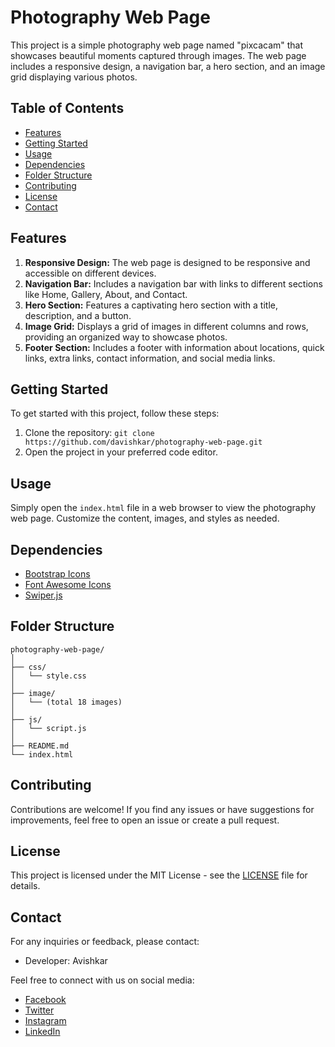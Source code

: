 # Photography Web Page

This project is a simple photography web page named "pixcacam" that showcases beautiful moments captured through images. The web page includes a responsive design, a navigation bar, a hero section, and an image grid displaying various photos.

## Table of Contents

- [Features](#features)
- [Getting Started](#getting-started)
- [Usage](#usage)
- [Dependencies](#dependencies)
- [Folder Structure](#folder-structure)
- [Contributing](#contributing)
- [License](#license)
- [Contact](#contact)

## Features

1. **Responsive Design:** The web page is designed to be responsive and accessible on different devices.
2. **Navigation Bar:** Includes a navigation bar with links to different sections like Home, Gallery, About, and Contact.
3. **Hero Section:** Features a captivating hero section with a title, description, and a button.
4. **Image Grid:** Displays a grid of images in different columns and rows, providing an organized way to showcase photos.
5. **Footer Section:** Includes a footer with information about locations, quick links, extra links, contact information, and social media links.

## Getting Started

To get started with this project, follow these steps:

1. Clone the repository: `git clone https://github.com/davishkar/photography-web-page.git`
2. Open the project in your preferred code editor.

## Usage

Simply open the `index.html` file in a web browser to view the photography web page. Customize the content, images, and styles as needed.

## Dependencies

- [Bootstrap Icons](https://icons.getbootstrap.com/)
- [Font Awesome Icons](https://fontawesome.com/)
- [Swiper.js](https://swiperjs.com/)

## Folder Structure

```
photography-web-page/
│
├── css/
│   └── style.css
│
├── image/
│   └── (total 18 images)
│
├── js/
│   └── script.js
│
├── README.md
└── index.html
```

## Contributing

Contributions are welcome! If you find any issues or have suggestions for improvements, feel free to open an issue or create a pull request.

## License

This project is licensed under the MIT License - see the [LICENSE](LICENSE) file for details.

## Contact

For any inquiries or feedback, please contact:

- Developer: Avishkar 

Feel free to connect with us on social media:

- [Facebook](#)
- [Twitter](#)
- [Instagram](#)
- [LinkedIn](#)
